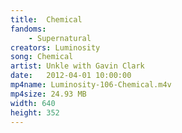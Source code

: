 ```yaml
---
title:  Chemical
fandoms:
    - Supernatural
creators: Luminosity
song: Chemical
artist: Unkle with Gavin Clark
date:   2012-04-01 10:00:00
mp4name: Luminosity-106-Chemical.m4v
mp4size: 24.93 MB
width: 640
height: 352
---
```



  